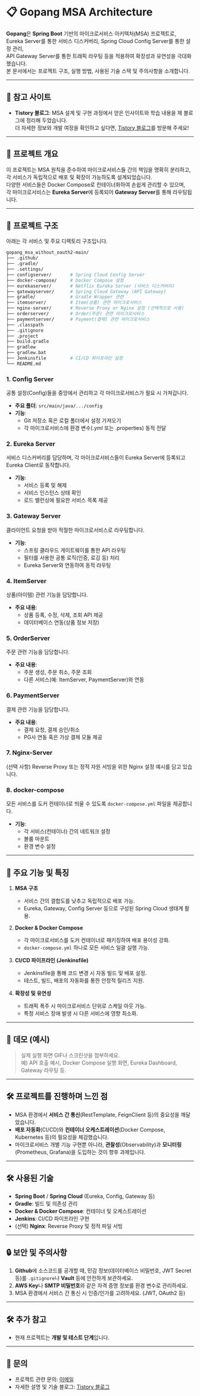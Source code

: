 # 📋 Gopang MSA Architecture

**Gopang**은 **Spring Boot** 기반의 마이크로서비스 아키텍처(MSA) 프로젝트로,  
Eureka Server를 통한 서비스 디스커버리, Spring Cloud Config Server를 통한 설정 관리,  
API Gateway Server를 통한 트래픽 라우팅 등을 적용하여 확장성과 유연성을 극대화했습니다.  
본 문서에서는 프로젝트 구조, 실행 방법, 사용된 기술 스택 및 주의사항을 소개합니다.

---

## 📖 참고 사이트

- **Tistory 블로그**: MSA 설계 및 구현 과정에서 얻은 인사이트와 학습 내용을 제 블로그에 정리해 두었습니다.  
  더 자세한 정보와 개발 여정을 확인하고 싶다면, [Tistory 블로그](https://myinfo503.tistory.com/)를 방문해 주세요!

---

## 🚀 프로젝트 개요

이 프로젝트는 MSA 원칙을 준수하여 마이크로서비스들 간의 책임을 명확히 분리하고,  
각 서비스가 독립적으로 배포 및 확장이 가능하도록 설계되었습니다.  
다양한 서비스들은 Docker Compose로 컨테이너화하여 손쉽게 관리할 수 있으며,  
각 마이크로서비스는 **Eureka Server**에 등록되어 **Gateway Server**를 통해 라우팅됩니다.

---

## 📂 프로젝트 구조

아래는 각 서비스 및 주요 디렉토리 구조입니다.

```bash
gopang_msa_without_oauth2-main/
├── .github/
├── .gradle/
├── .settings/
├── configserver/       # Spring Cloud Config Server
├── docker-compose/     # Docker Compose 설정
├── eurekaserver/       # Netflix Eureka Server (서비스 디스커버리)
├── gatewayserver/      # Spring Cloud Gateway (API Gateway)
├── gradle/             # Gradle Wrapper 관련
├── itemserver/         # Item(상품) 관련 마이크로서비스
├── nginx-server/       # Reverse Proxy or Nginx 설정 (선택적으로 사용)
├── orderserver/        # Order(주문) 관련 마이크로서비스
├── paymentserver/      # Payment(결제) 관련 마이크로서비스
├── .classpath
├── .gitignore
├── .project
├── build.gradle
├── gradlew
├── gradlew.bat
├── Jenkinsfile         # CI/CD 파이프라인 설정
└── README.md
```

### 1. **Config Server**  
공통 설정(Config)들을 중앙에서 관리하고 각 마이크로서비스가 필요 시 가져갑니다.
- **주요 폴더**: `src/main/java/.../config`  
- **기능**:
  - Git 저장소 혹은 로컬 폴더에서 설정 가져오기
  - 각 마이크로서비스에 환경 변수(.yml 또는 .properties) 동적 전달

### 2. **Eureka Server**  
서비스 디스커버리를 담당하며, 각 마이크로서비스들이 Eureka Server에 등록되고 Eureka Client로 동작합니다.
- **기능**:
  - 서비스 등록 및 해제
  - 서비스 인스턴스 상태 확인
  - 로드 밸런싱에 필요한 서비스 목록 제공

### 3. **Gateway Server**  
클라이언트 요청을 받아 적절한 마이크로서비스로 라우팅합니다.
- **기능**:
  - 스프링 클라우드 게이트웨이를 통한 API 라우팅
  - 필터를 사용한 공통 로직(인증, 로깅 등) 처리
  - Eureka Server와 연동하여 동적 라우팅

### 4. **ItemServer**  
상품(아이템) 관련 기능을 담당합니다.
- **주요 내용**:
  - 상품 등록, 수정, 삭제, 조회 API 제공
  - 데이터베이스 연동(상품 정보 저장)

### 5. **OrderServer**  
주문 관련 기능을 담당합니다.
- **주요 내용**:
  - 주문 생성, 주문 취소, 주문 조회
  - 다른 서비스(예: ItemServer, PaymentServer)와 연동

### 6. **PaymentServer**  
결제 관련 기능을 담당합니다.
- **주요 내용**:
  - 결제 요청, 결제 승인/취소
  - PG사 연동 혹은 가상 결제 모듈 제공

### 7. **Nginx-Server**  
(선택 사항) Reverse Proxy 또는 정적 자원 서빙을 위한 Nginx 설정 예시를 담고 있습니다.

### 8. **docker-compose**  
모든 서비스를 도커 컨테이너로 띄울 수 있도록 `docker-compose.yml` 파일을 제공합니다.
- **기능**:
  - 각 서비스(컨테이너) 간의 네트워크 설정
  - 볼륨 마운트
  - 환경 변수 설정

---

## 🚀 주요 기능 및 특징

1. **MSA 구조**  
   - 서비스 간의 결합도를 낮추고 독립적으로 배포 가능.
   - Eureka, Gateway, Config Server 등으로 구성된 Spring Cloud 생태계 활용.

2. **Docker & Docker Compose**  
   - 각 마이크로서비스를 도커 컨테이너로 패키징하여 배포 용이성 강화.
   - `docker-compose.yml` 하나로 모든 서비스 일괄 실행 가능.

3. **CI/CD 파이프라인 (Jenkinsfile)**  
   - Jenkinsfile을 통해 코드 변경 시 자동 빌드 및 배포 설정.
   - 테스트, 빌드, 배포의 자동화를 통한 안정적 릴리즈 지원.

4. **확장성 및 유연성**  
   - 트래픽 폭주 시 마이크로서비스 단위로 스케일 아웃 가능.
   - 특정 서비스 장애 발생 시 다른 서비스에 영향 최소화.

---

## 🎥 데모 (예시)

> 실제 실행 화면 GIF나 스크린샷을 첨부하세요.  
> 예) API 호출 예시, Docker Compose 실행 화면, Eureka Dashboard, Gateway 라우팅 등.

---

## 🛠️ 프로젝트를 진행하며 느낀 점

- MSA 환경에서 **서비스 간 통신**(RestTemplate, FeignClient 등)의 중요성을 깨달았습니다.  
- **배포 자동화**(CI/CD)와 **컨테이너 오케스트레이션**(Docker Compose, Kubernetes 등)의 필요성을 체감했습니다.  
- 마이크로서비스 개별 기능 구현뿐 아니라, **관찰성**(Observability)과 **모니터링**(Prometheus, Grafana)을 도입하는 것이 향후 과제입니다.

---

## 🛠️ 사용된 기술

- **Spring Boot** / **Spring Cloud** (Eureka, Config, Gateway 등)
- **Gradle**: 빌드 및 의존성 관리
- **Docker & Docker Compose**: 컨테이너 및 오케스트레이션
- **Jenkins**: CI/CD 파이프라인 구현
- (선택) **Nginx**: Reverse Proxy 및 정적 파일 서빙

---

## 🔒 보안 및 주의사항

1. **Github**에 소스코드를 공개할 때, 민감 정보(데이터베이스 비밀번호, JWT Secret 등)를 `.gitignore`나 **Vault** 등에 안전하게 보관하세요.
2. **AWS Key**나 **SMTP 비밀번호**와 같은 자격 증명 정보를 환경 변수로 관리하세요.
3. MSA 환경에서 서비스 간 통신 시 인증/인가를 고려하세요. (JWT, OAuth2 등)

---

## 🛠️ 추가 참고

- 현재 프로젝트는 **개발 및 테스트 단계**입니다.

---

## 📧 문의

- 프로젝트 관련 문의: [이메일](mailto:jinsu8828@gmail.com)  
- 자세한 설명 및 기술 블로그: [Tistory 블로그](https://myinfo503.tistory.com/)
